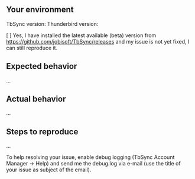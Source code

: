 ## Your environment

TbSync version:
Thunderbird version:

[ ] Yes, I have installed the latest available (beta) version from 
https://github.com/jobisoft/TbSync/releases 
and my issue is not yet fixed, I can still reproduce it.


## Expected behavior
...

## Actual behavior
...

## Steps to reproduce
...

To help resolving your issue, enable debug logging (TbSync Account Manager -> Help) and send me the debug.log via e-mail (use the title of your issue as subject of the email).
